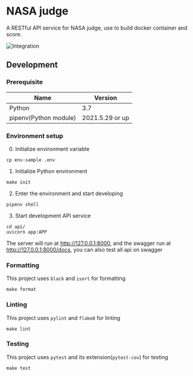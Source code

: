 # NASA judge

A RESTful API service for NASA judge, use to build docker container and score.

![Integration](https://github.com/DarkbordermanTemplate/fastapi/workflows/Integration/badge.svg)

## Development

### Prerequisite

| Name                  | Version         |
| --------------------- | --------------- |
| Python                | 3.7             |
| pipenv(Python module) | 2021.5.29 or up |

### Environment setup

0. Initialize environment variable

```
cp env-sample .env
```

1. Initialize Python environment

```
make init
```

2. Enter the environment and start developing

```
pipenv shell
```

3. Start development API service

```
cd api/
uvicorn app:APP
```

The server will run at http://127.0.0.1:8000, and the swagger run at http://127.0.0.1:8000/docs, you can also test all api on swagger

### Formatting

This project uses `black` and `isort` for formatting

```
make format
```

### Linting

This project uses `pylint` and `flake8` for linting

```
make lint
```

### Testing

This project uses `pytest` and its extension(`pytest-cov`) for testing

```
make test
```
